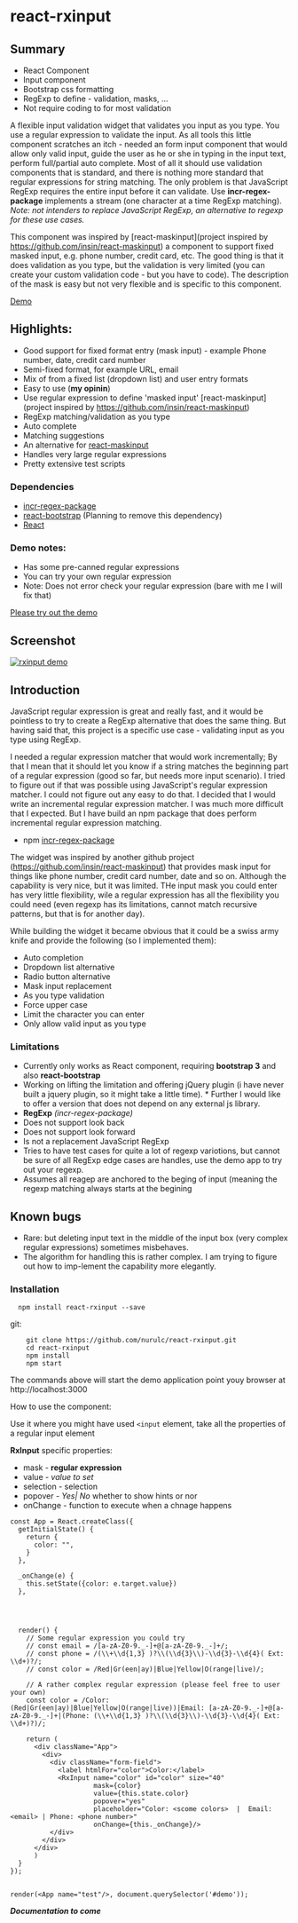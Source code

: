 # react-rxinput


## Summary

* React Component
* Input component
* Bootstrap css formatting
* RegExp to define -  validation, masks, ... 
* Not require coding to for most validation 

A flexible input validation widget that validates you input as you type. You use a regular expression to validate the input. As all tools this little component scratches an itch - needed an form input component that would allow only valid input, guide the user as he or she in typing in the input text, perform full/partial auto complete. Most of all it should use validation components that is standard, and there is nothing more standard that regular expressions for string matching. The only problem is that JavaScript RegExp requires the entire input before it can validate. Use **incr-regex-package** implements a stream (one character at a time RegExp matching). _Note: not intenders to replace JavaScript RegExp, an alternative to regexp for these use cases._ 

This component was inspired by [react-maskinput](project inspired by https://github.com/insin/react-maskinput) a component to support fixed masked input, e.g. phone number, credit card, etc. The good thing is that it does validation as you type, but the validation is very limited (you can create your custom validation code - but you have to code). The description of the mask is easy but not very flexible and is specific to this component.



[Demo](https://nurulc.github.io/)


## Highlights:

- Good support for fixed format entry (mask input) - example Phone number, date, credit card number
- Semi-fixed format, for example URL, email
- Mix of from a fixed list (dropdown list) and user entry formats
- Easy to use (__my opinin__)
- Use regular expression to define 'masked input' [react-maskinput](project inspired by https://github.com/insin/react-maskinput)
- RegExp matching/validation as you type
- Auto complete
- Matching suggestions
- An alternative for [react-maskinput]() 
- Handles very large regular expressions
- Pretty extensive test scripts

### Dependencies
- [incr-regex-package](https://github.com/nurulc/incr-regex-package)
- [react-bootstrap](https://react-bootstrap.github.io/) (Planning to remove this dependency)
- [React](https://facebook.github.io/react/)


### Demo notes:

- Has some pre-canned regular expressions
- You can try your own regular expression
- Note: Does not error check your regular expression (bare with me I will fix that)

[Please try out the demo](https://nurulc.github.io/)

## Screenshot

[![rxinput demo](https://raw.githubusercontent.com/nurulc/react-rxinput/master/demo-screensho.png)](https://nurulc.github.io/)

## Introduction

JavaScript regular expression is great and really fast, and it would be pointless to try to create a RegExp alternative that does the same thing. But having said that, this project is a specific use case  - validating input as you type using RegExp. 

I needed a regular expression matcher that would work incrementally; By that I mean that it should let you know if a string matches the beginning part of a regular expression (good so far, but needs more input scenario). I tried to figure out if that was possible using JavaScript's regular expression matcher. I could not figure out any easy to do that. I decided that I would write an incremental regular expression matcher. I was much more difficult that I expected. But I have build an npm package that does perform incremental regular expression matching.

- npm [incr-regex-package](https://github.com/nurulc/incr-regex-package)

The widget was inspired by another github project (https://github.com/insin/react-maskinput) that provides mask input for things like phone number, credit card number, date and so on. Although the capability is very nice, but it was limited. THe input mask you could enter has very little flexibility, wile a regular expression has all the flexibility you could need (even regexp has its limitations, cannot match recursive patterns, but that is for another day).

While building the widget it became obvious that it could be a swiss army knife and provide the following (so I implemented them):

- Auto completion
- Dropdown list alternative
- Radio button alternative
- Mask input replacement
- As you type validation
- Force upper case
- Limit the character you can enter
- Only allow valid input as you type

### Limitations

* Currently only works as React component, requiring **bootstrap 3** and also **react-bootstrap**
 * Working on lifting the limitation and offering jQuery plugin (i have never built a jquery plugin, so it might take a little time). * Further I would like to offer a version that does not depend on any external js library.
* __RegExp__ _(incr-regex-package)_
 * Does not support look back
 * Does not support look forward
 * Is not a replacement JavaScript RegExp
 * Tries to have test cases for quite a lot of regexp variotions, but cannot be sure of all RegExp edge cases are handles, use the demo app to try out your regexp.
 * Assumes all reagep are anchored to the beging of input (meaning the regexp matching always starts at the begining


 
## Known bugs
* Rare: but deleting input text in the middle of the input box (very complex regular expressions) sometimes misbehaves. 
 * The algorithm for handling this is rather complex. I am trying to figure out how to imp-lement the capability more elegantly.

### Installation
```
  npm install react-rxinput --save
```

git:

```
    git clone https://github.com/nurulc/react-rxinput.git
    cd react-rxinput
    npm install
    npm start
```


The commands above will start the demo application
point youy browser at http://localhost:3000


How to use the component:

Use it where you might have used ```<input```  element, take all the properties of a regular input element

**RxInput** specific properties:

- mask - **regular expression**
- value - _value to set_
- selection - selection
- popover - _Yes| No_ whether to show hints or nor
- onChange - function to execute when a chnage happens

```
const App = React.createClass({
  getInitialState() {
    return {
      color: "",
    }
  },

  _onChange(e) {
    this.setState({color: e.target.value})
  },




  render() {
    // Some regular expression you could try
    // const email = /[a-zA-Z0-9._-]+@[a-zA-Z0-9._-]+/;
    // const phone = /(\\+\\d{1,3} )?\\(\\d{3}\\)-\\d{3}-\\d{4}( Ext: \\d+)?/;
    // const color = /Red|Gr(een|ay)|Blue|Yellow|O(range|live)/;
    
    // A rather complex regular expression (please feel free to user your own)
    const color = /Color: (Red|Gr(een|ay)|Blue|Yellow|O(range|live))|Email: [a-zA-Z0-9._-]+@[a-zA-Z0-9._-]+|(Phone: (\\+\\d{1,3} )?\\(\\d{3}\\)-\\d{3}-\\d{4}( Ext: \\d+)?)/;
  
    return (
      <div className="App">
        <div>
          <div className="form-field">
            <label htmlFor="color">Color:</label>
            <RxInput name="color" id="color" size="40" 
                     mask={color} 
                     value={this.state.color} 
                     popover="yes" 
                     placeholder="Color: <scome colors>  |  Email: <email> | Phone: <phone number>"
                     onChange={this._onChange}/>
          </div>
        </div>
      </div>  
      )
  }
});


render(<App name="test"/>, document.querySelector('#demo'));
```


**_Documentation to come_**
